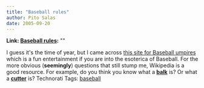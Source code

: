 ```yaml
---
title: "Baseball rules"
author: Pito Salas
date: 2005-09-20
---
```


**Link: [Baseball rules](None):** ""

I guess it's the time of year, but I came across [this site for Baseball
umpires](<http://www.macroweb.com/ibrules/>) which is a fun entertainment if
you are into the esoterica of Baseball.  For the more obvious (**seemingly**)
questions that still stump me, Wikipedia is a good resource. For example, do
you think you know what a **[balk](<http://en.wikipedia.org/wiki/Balk>)** is?
Or what a **[cutter](<http://en.wikipedia.org/wiki/Cutter_%28baseball%29>)**
is? Technorati Tags: [baseball](<http://www.technorati.com/tag/baseball>)


